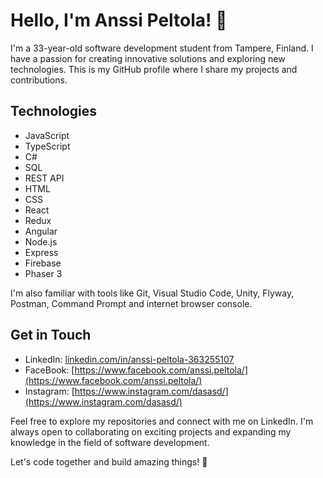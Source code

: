 # Hello, I'm Anssi Peltola! 👋

I'm a 33-year-old software development student from Tampere, Finland. I have a passion for creating innovative solutions and exploring new technologies. This is my GitHub profile where I share my projects and contributions.

## Technologies

- JavaScript
- TypeScript
- C#
- SQL
- REST API
- HTML
- CSS
- React
- Redux
- Angular
- Node.js
- Express
- Firebase
- Phaser 3

I'm also familiar with tools like Git, Visual Studio Code, Unity, Flyway, Postman, Command Prompt and internet browser console.

## Get in Touch

- LinkedIn: [linkedin.com/in/anssi-peltola-363255107](https://www.linkedin.com/in/anssi-peltola-363255107/)
- FaceBook: [https://www.facebook.com/anssi.peltola/](https://www.facebook.com/anssi.peltola/)
- Instagram: [https://www.instagram.com/dasasd/](https://www.instagram.com/dasasd/)

Feel free to explore my repositories and connect with me on LinkedIn. I'm always open to collaborating on exciting projects and expanding my knowledge in the field of software development.

Let's code together and build amazing things! 🚀
